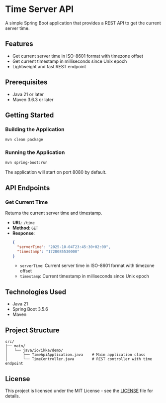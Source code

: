 # Time Server API

A simple Spring Boot application that provides a REST API to get the current server time.

## Features

- Get current server time in ISO-8601 format with timezone offset
- Get current timestamp in milliseconds since Unix epoch
- Lightweight and fast REST endpoint

## Prerequisites

- Java 21 or later
- Maven 3.6.3 or later

## Getting Started

### Building the Application

```bash
mvn clean package
```

### Running the Application

```bash
mvn spring-boot:run
```

The application will start on port 8080 by default.

## API Endpoints

### Get Current Time

Returns the current server time and timestamp.

- **URL**: `/time`
- **Method**: `GET`
- **Response**: 
  ```json
  {
    "serverTime": "2025-10-04T23:45:30+02:00",
    "timestamp": "1728085530000"
  }
  ```
  - `serverTime`: Current server time in ISO-8601 format with timezone offset
  - `timestamp`: Current timestamp in milliseconds since Unix epoch

## Technologies Used

- Java 21
- Spring Boot 3.5.6
- Maven

## Project Structure

```
src/
├── main/
│   └── java/io/ikka/demo/
│       ├── TimeApiApplication.java    # Main application class
│       └── TimeController.java        # REST controller with time endpoint
```

## License

This project is licensed under the MIT License - see the [LICENSE](LICENSE) file for details.